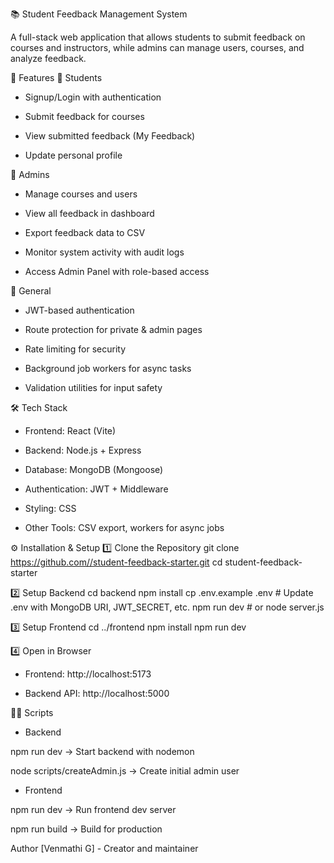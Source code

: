 📚 Student Feedback Management System

A full-stack web application that allows students to submit feedback on courses and instructors, while admins can manage users, courses, and analyze feedback.

🚀 Features
🔹 Students

* Signup/Login with authentication

* Submit feedback for courses

* View submitted feedback (My Feedback)

* Update personal profile

🔹 Admins

* Manage courses and users

* View all feedback in dashboard

* Export feedback data to CSV

* Monitor system activity with audit logs

* Access Admin Panel with role-based access

🔹 General

* JWT-based authentication

* Route protection for private & admin pages

* Rate limiting for security

* Background job workers for async tasks

* Validation utilities for input safety

🛠️ Tech Stack

* Frontend: React (Vite)

* Backend: Node.js + Express

* Database: MongoDB (Mongoose)

* Authentication: JWT + Middleware

* Styling: CSS

* Other Tools: CSV export, workers for async jobs

⚙️ Installation & Setup
1️⃣ Clone the Repository
             git clone [https://github.com/<your-username>/student-feedback-starter.git](https://github.com/VenmathiG-29/student-feedback-starter.git)
             cd student-feedback-starter

2️⃣ Setup Backend
             cd backend
             npm install
             cp .env.example .env
             # Update .env with MongoDB URI, JWT_SECRET, etc.
             npm run dev   # or node server.js

3️⃣ Setup Frontend
              cd ../frontend
              npm install
              npm run dev

4️⃣ Open in Browser

* Frontend: http://localhost:5173

* Backend API: http://localhost:5000

🧑‍💻 Scripts
* Backend

npm run dev → Start backend with nodemon

node scripts/createAdmin.js → Create initial admin user

* Frontend

npm run dev → Run frontend dev server

npm run build → Build for production

Author
[Venmathi G] - Creator and maintainer
